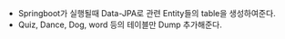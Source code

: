 - Springboot가 실행될때 Data-JPA로 관련 Entity들의 table을 생성하여준다.
- Quiz, Dance, Dog, word 등의 테이블만 Dump 추가해준다.